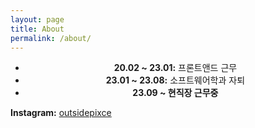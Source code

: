 ```yaml
---
layout: page
title: About
permalink: /about/
---
```


<div align="center">

- **20.02 ~ 23.01:** 프론트앤드 근무  <br>
- **23.01 ~ 23.08:** 소프트웨어학과 자퇴  <br>
- **23.09 ~ 현직장 근무중**  <br>


</div>

**Instagram:** [outsidepixce](https://www.instagram.com/outsidepixce/)


